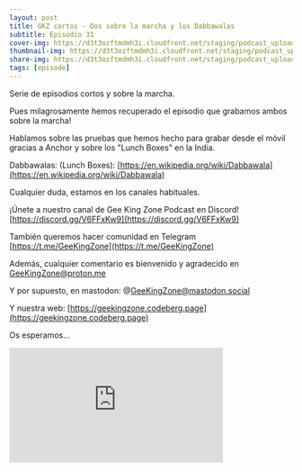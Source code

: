 ```yaml
---
layout: post
title: GKZ cortos - Dos sobre la marcha y los Dabbawalas
subtitle: Episodio 31
cover-img: https://d3t3ozftmdmh3i.cloudfront.net/staging/podcast_uploaded_episode/14743809/14743809-1691161639360-abdb9a7ebfc82.jpg
thumbnail-img: https://d3t3ozftmdmh3i.cloudfront.net/staging/podcast_uploaded_episode/14743809/14743809-1691161639360-abdb9a7ebfc82.jpg
share-img: https://d3t3ozftmdmh3i.cloudfront.net/staging/podcast_uploaded_episode/14743809/14743809-1691161639360-abdb9a7ebfc82.jpg
tags: [episode]
---
```


Serie de episodios cortos y sobre la marcha.

Pues milagrosamente hemos recuperado el episodio que grabamos ambos sobre la marcha!

Hablamos sobre las pruebas que hemos hecho para grabar desde el móvil gracias a Anchor y sobre los "Lunch Boxes" en la India.

Dabbawalas: (Lunch Boxes): [https://en.wikipedia.org/wiki/Dabbawala](https://en.wikipedia.org/wiki/Dabbawala)

Cualquier duda, estamos en los canales habituales.

¡Únete a nuestro canal de Gee King Zone Podcast en Discord! [https://discord.gg/V6FFxKw9](https://discord.gg/V6FFxKw9)

También queremos hacer comunidad en Telegram [https://t.me/GeeKingZone](https://t.me/GeeKingZone)

Además, cualquier comentario es bienvenido y agradecido en GeeKingZone@proton.me

Y por supuesto, en mastodon: @GeeKingZone@mastodon.social

Y nuestra web: [https://geekingzone.codeberg.page](https://geekingzone.codeberg.page)

Os esperamos...
<iframe src='https://podcasters.spotify.com/pod/show/geekingzone/embed/episodes/GKZ-cortos---Dos-sobre-la-marcha-y-los-Dabbawalas-e1uigkl' height='204px' width='380px' frameborder='0' scrolling='no'></iframe>